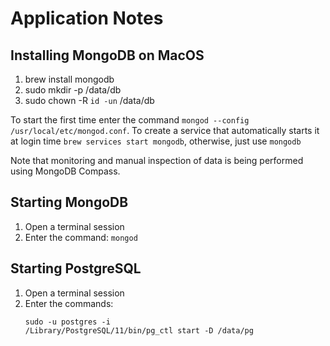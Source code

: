 # Application Notes

## Installing MongoDB on MacOS

1. brew install mongodb
2. sudo mkdir -p /data/db
3. sudo chown -R `id -un` /data/db

To start the first time enter the command `mongod --config /usr/local/etc/mongod.conf`.
To create a service that automatically starts it at login time 
`brew services start mongodb`, otherwise, just use `mongodb`

Note that monitoring and manual inspection of data is being performed using
MongoDB Compass.

## Starting MongoDB

1. Open a terminal session
2. Enter the command: `mongod`

## Starting PostgreSQL

1. Open a terminal session
2. Enter the commands:
   ```
   sudo -u postgres -i
   /Library/PostgreSQL/11/bin/pg_ctl start -D /data/pg
   ```
